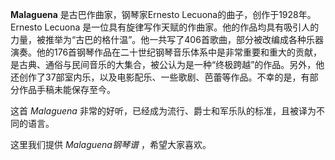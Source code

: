 

**Malaguena** 是古巴作曲家，钢琴家Ernesto Lecuona的曲子，创作于1928年。Ernesto Lecuona
是一位具有旋律写作天赋的作曲家。他的作品均具有吸引人的力量，被推举为“古巴的格什温”。他一共写了406首歌曲，部分被改编成各种乐器演奏。他的176首钢琴作品在二十世纪钢琴音乐体系中是非常重要和重大的贡献，是古典、通俗与民间音乐的大集合，被公认为是一种“终极跨越”的作品。另外，他还创作了37部室内乐，以及电影配乐、一些歌剧、芭蕾等作品。不幸的是，有部分作品手稿未能保存至今。

  
这首 _Malaguena_ 非常的好听，已经成为流行、爵士和军乐队的标准，且被译为不同的语言。

  
这里我们提供 _Malaguena钢琴谱_ ，希望大家喜欢。

